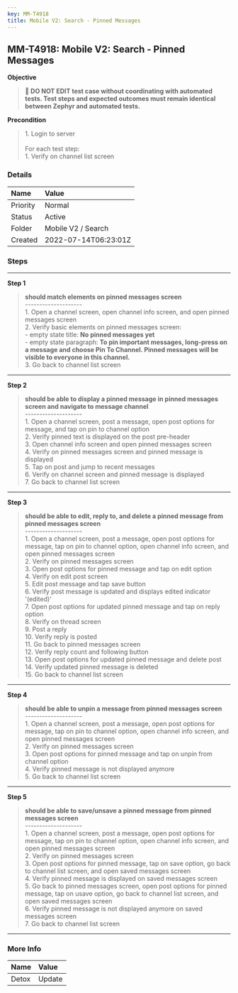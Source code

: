 ```yaml
---
key: MM-T4918
title: Mobile V2: Search - Pinned Messages
---
```


## MM-T4918: Mobile V2: Search - Pinned Messages

**Objective**

> <article><strong>🛑 DO NOT EDIT test case without coordinating with automated tests. Test steps and expected outcomes must remain identical between Zephyr and automated tests.</strong></article>

**Precondition**

> <article>1. Login to server<br /><br />For each test step:<br />1. Verify on channel list screen</article>

### Details

| Name     | Value                |
| :------- | :------------------- |
| Priority | Normal               |
| Status   | Active               |
| Folder   | Mobile V2 / Search   |
| Created  | 2022-07-14T06:23:01Z |

### Steps

<hr/>

**Step 1**

> <article><strong>should match elements on pinned messages screen</strong><br />--------------------<br />1. Open a channel screen, open channel info screen, and open pinned messages screen<br />2. Verify basic elements on pinned messages screen:<br />- empty state title: <strong>No pinned messages yet</strong><br />- empty state paragraph: <strong>To pin important messages, long-press on a message and choose Pin To Channel. Pinned messages will be visible to everyone in this channel.</strong><br />3. Go back to channel list screen</article>

<hr/>

**Step 2**

> <article><strong>should be able to display a pinned message in pinned messages screen and navigate to message channel</strong><br />--------------------<br />1. Open a channel screen, post a message, open post options for message, and tap on pin to channel option<br />2. Verify pinned text is displayed on the post pre-header<br />3. Open channel info screen and open pinned messages screen<br />4. Verify on pinned messages screen and pinned message is displayed<br />5. Tap on post and jump to recent messages<br />6. Verify on channel screen and pinned message is displayed<br />7. Go back to channel list screen</article>

<hr/>

**Step 3**

> <article><strong>should be able to edit, reply to, and delete a pinned message from pinned messages screen</strong><br />--------------------<br />1. Open a channel screen, post a message, open post options for message, tap on pin to channel option, open channel info screen, and open pinned messages screen<br />2. Verify on pinned messages screen<br />3. Open post options for pinned message and tap on edit option<br />4. Verify on edit post screen<br />5. Edit post message and tap save button<br />6. Verify post message is updated and displays edited indicator '(edited)'<br />7. Open post options for updated pinned message and tap on reply option<br />8. Verify on thread screen<br />9. Post a reply<br />10. Verify reply is posted<br />11. Go back to pinned messages screen<br />12. Verify reply count and following button<br />13. Open post options for updated pinned message and delete post<br />14. Verify updated pinned message is deleted<br />15. Go back to channel list screen</article>

<hr/>

**Step 4**

> <article><strong>should be able to unpin a message from pinned messages screen</strong><br />--------------------<br />1. Open a channel screen, post a message, open post options for message, tap on pin to channel option, open channel info screen, and open pinned messages screen<br />2. Verify on pinned messages screen<br />3. Open post options for pinned message and tap on unpin from channel option<br />4. Verify pinned message is not displayed anymore<br />5. Go back to channel list screen</article>

<hr/>

**Step 5**

> <article><strong>should be able to save/unsave a pinned message from pinned messages screen</strong><br />--------------------<br />1. Open a channel screen, post a message, open post options for message, tap on pin to channel option, open channel info screen, and open pinned messages screen<br />2. Verify on pinned messages screen<br />3. Open post options for pinned message, tap on save option, go back to channel list screen, and open saved messages screen<br />4. Verify pinned message is displayed on saved messages screen<br />5. Go back to pinned messages screen, open post options for pinned message, tap on usave option, go back to channel list screen, and open saved messages screen<br />6. Verify pinned message is not displayed anymore on saved messages screen<br />7. Go back to channel list screen</article>

<hr/>

### More Info

| Name  | Value  |
| :---- | :----- |
| Detox | Update |
